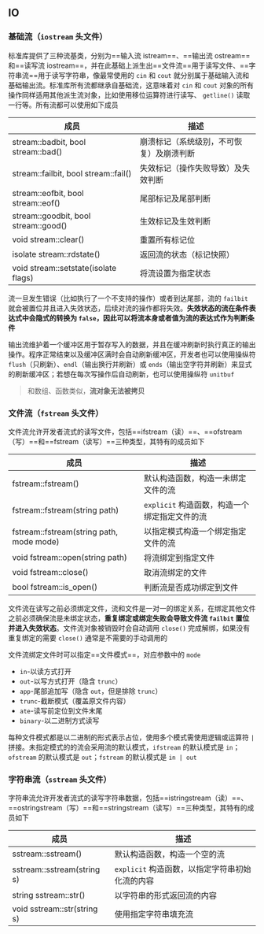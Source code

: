 ## IO

### 基础流（`iostream` 头文件）

标准库提供了三种流基类，分别为==输入流 istream==、==输出流 ostream==和==读写流 iostream==，并在此基础上派生出==文件流==用于读写文件、==字符串流==用于读写字符串，像最常使用的 `cin` 和 `cout` 就分别属于基础输入流和基础输出流。标准库所有流都继承自基础流，这意味着对 `cin` 和 `cout` 对象的所有操作同样适用其他派生流对象，比如使用移位运算符进行读写、 `getline()` 读取一行等。所有流都可以使用如下成员

| 成员 | 描述 |
| ------------- | ---- |
| stream::badbit, bool stream::bad() | 崩溃标记（系统级别，不可恢复）及崩溃判断 |
| stream::failbit, bool stream::fail() | 失效标记（操作失败导致）及失效判断 |
| stream::eofbit, bool stream::eof() | 尾部标记及尾部判断 |
| stream::goodbit, bool stream::good() | 生效标记及生效判断 |
| void stream::clear() | 重置所有标记位 |
| isolate stream::rdstate() | 返回流的状态（标记快照） |
| void stream::setstate(isolate flags) | 将流设置为指定状态 |

流一旦发生错误（比如执行了一个不支持的操作）或者到达尾部，流的 `failbit` 就会被置位并且进入失效状态，后续对流的操作都将失效。**失效状态的流在条件表达式中会隐式的转换为 `false`，因此可以将流本身或者值为流的表达式作为判断条件**

输出流维护着一个缓冲区用于暂存写入的数据，并且在缓冲刷新时执行真正的输出操作。程序正常结束以及缓冲区满时会自动刷新缓冲区，开发者也可以使用操纵符 `flush`（只刷新）、`endl`（输出换行并刷新）或 `ends`（输出空字符并刷新）来显式的刷新缓冲区；若想在每次写操作后自动刷新，也可以使用操纵符 `unitbuf`

> 和数组、函数类似，**流对象无法被拷贝**

### 文件流（`fstream` 头文件）

文件流允许开发者流式的读写文件，包括==ifstream（读）==、==ofstream（写）==和==fstream（读写）==三种类型，其特有的成员如下

| 成员                                     | 描述                                          |
| ---------------------------------------- | --------------------------------------------- |
| fstream::fstream()                       | 默认构造函数，构造一未绑定文件的流            |
| fstream::fstream(string path)            | `explicit` 构造函数，构造一个绑定指定文件的流 |
| fstream::fstream(string path, mode mode) | 以指定模式构造一个绑定指定文件的流            |
| void fstream::open(string path)          | 将流绑定到指定文件                            |
| void fstream::close()                    | 取消流绑定的文件                              |
| bool fstream::is_open()                  | 判断流是否成功绑定到文件                      |

文件流在读写之前必须绑定文件，流和文件是一对一的绑定关系，在绑定其他文件之前必须确保流是未绑定状态，**重复绑定或绑定失败会导致文件流 `failbit` 置位并进入失效状态**。文件流对象被销毁时会自动调用 `close()` 完成解绑，如果没有重复绑定的需要 `close()` 通常是不需要的手动调用的

文件流绑定文件时可以指定==文件模式==，对应参数中的 `mode`

- `in`-以读方式打开
- `out`-以写方式打开（隐含 `trunc`）
- `app`-尾部追加写（隐含 `out`，但是排除 `trunc`）
- `trunc`-截断模式（覆盖原文件内容）
- `ate`-读写前定位到文件末尾
- `binary`-以二进制方式读写

每种文件模式都是以二进制的形式表示占位，使用多个模式需使用逻辑或运算符 `|` 拼接。未指定模式的的流会采用流的默认模式，`ifstream` 的默认模式是 `in`；`ofstream` 的默认模式是 `out`；`fstream` 的默认模式是 `in | out`

### 字符串流（`sstream` 头文件）

字符串流允许开发者流式的读写字符串数据，包括==istringstream（读）==、==ostringstream（写）==和==stringstream（读写）==三种类型，其特有的成员如下

| 成员                        | 描述                                            |
| --------------------------- | ----------------------------------------------- |
| sstream::sstream()          | 默认构造函数，构造一个空的流                    |
| sstream::sstream(string s)  | `explicit` 构造函数，以指定字符串初始化流的内容 |
| string sstream::str()       | 以字符串的形式返回流的内容                      |
| void sstream::str(string s) | 使用指定字符串填充流                            |

